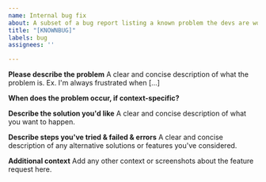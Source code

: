 ```yaml
---
name: Internal bug fix
about: A subset of a bug report listing a known problem the devs are working to fix
title: "[KNOWNBUG]"
labels: bug
assignees: ''

---
```


**Please describe the problem**
A clear and concise description of what the problem is. Ex. I'm always frustrated when [...]

**When does the problem occur, if context-specific?**

**Describe the solution you'd like**
A clear and concise description of what you want to happen.

**Describe steps you've tried & failed & errors**
A clear and concise description of any alternative solutions or features you've considered.

**Additional context**
Add any other context or screenshots about the feature request here.
